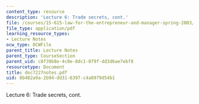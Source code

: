 ```yaml
---
content_type: resource
description: 'Lecture 6: Trade secrets, cont.'
file: /courses/15-615-law-for-the-entrepreneur-and-manager-spring-2003/8b482a9a2b94dd316397c4a8979d54b1_doc7227notes.pdf
file_type: application/pdf
learning_resource_types:
- Lecture Notes
ocw_type: OCWFile
parent_title: Lecture Notes
parent_type: CourseSection
parent_uid: c8f39b8e-4c0e-8dc1-079f-dd3d6ae7ebf8
resourcetype: Document
title: doc7227notes.pdf
uid: 8b482a9a-2b94-dd31-6397-c4a8979d54b1
---
```

Lecture 6: Trade secrets, cont.

